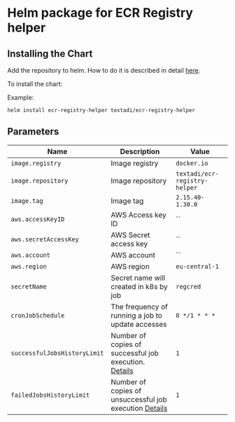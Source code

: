 # Helm package for ECR Registry helper

## Installing the Chart

Add the repository to helm. How to do it is described in
detail [here](https://github.com/text-adi/helm-charts?tab=readme-ov-file#add-repository).

To install the chart:

Example:

```console
helm install ecr-registry-helper textadi/ecr-registry-helper
```

## Parameters

| Name                         | Description                                                                                                                                        | Value                         |
|------------------------------|----------------------------------------------------------------------------------------------------------------------------------------------------|-------------------------------|
| `image.registry`             | Image registry                                                                                                                                     | `docker.io`                   |
| `image.repository`           | Image repository                                                                                                                                   | `textadi/ecr-registry-helper` |
| `image.tag`                  | Image tag                                                                                                                                          | `2.15.40-1.30.0`              |
| `aws.accessKeyID`            | AWS Access key ID                                                                                                                                  | ``                            |
| `aws.secretAccessKey`        | AWS Secret access key                                                                                                                              | ``                            |
| `aws.account`                | AWS account                                                                                                                                        | ``                            |
| `aws.region`                 | AWS region                                                                                                                                         | `eu-central-1`                |
| `secretName`                 | Secret name will created in k8s by job                                                                                                             | `regcred`                     |
| `cronJobSchedule`            | The frequency of running a job to update accesses                                                                                                  | `0 */1 * * *`                 |
| `successfulJobsHistoryLimit` | Number of copies of successful job execution.  [Details](https://kubernetes.io/docs/concepts/workloads/controllers/cron-jobs/#jobs-history-limits) | `1`                           |
| `failedJobsHistoryLimit`     | Number of copies of unsuccessful job execution [Details](https://kubernetes.io/docs/concepts/workloads/controllers/cron-jobs/#jobs-history-limits) | `1`                           |